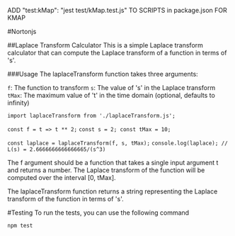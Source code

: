 ADD "test:kMap": "jest test/kMap.test.js" TO SCRIPTS in package.json FOR KMAP

#Nortonjs

##Laplace Transform Calculator
This is a simple Laplace transform calculator that can compute the Laplace transform of a function in terms of 's'.

###Usage
The laplaceTransform function takes three arguments:

`f`: The function to transform
`s`: The value of 's' in the Laplace transform
`tMax`: The maximum value of 't' in the time domain (optional, defaults to infinity)

`import laplaceTransform from './laplaceTransform.js';`

`const f = t => t ** 2;`
`const s = 2;
const tMax = 10;`

`const laplace = laplaceTransform(f, s, tMax);`
`console.log(laplace); // L(s) = 2.6666666666666665/(s^3)`

The f argument should be a function that takes a single input argument t and returns a number. The Laplace transform of the function will be computed over the interval [0, tMax].

The laplaceTransform function returns a string representing the Laplace transform of the function in terms of 's'.

#Testing
To run the tests, you can use the following command

`npm test`

